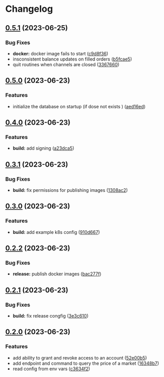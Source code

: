 # Changelog

## [0.5.1](https://github.com/noandrea/authex/compare/v0.5.0...v0.5.1) (2023-06-25)


### Bug Fixes

* **docker:** docker image fails to start ([c9d8f36](https://github.com/noandrea/authex/commit/c9d8f362a347d120216210d057e24cc10d036485))
* insconsistent balance updates on filled orders ([b5fcae5](https://github.com/noandrea/authex/commit/b5fcae5ecd7355a0fc406134a4b8905fcfbe6513))
* quit routines when channels are closed ([3367660](https://github.com/noandrea/authex/commit/33676602553266bba2e75cb969c369fb5dd68bf8))

## [0.5.0](https://github.com/noandrea/authex/compare/v0.4.0...v0.5.0) (2023-06-23)


### Features

* initialize the database on startup (if dose not exists ) ([aed16ed](https://github.com/noandrea/authex/commit/aed16edb6dab026919dca6afe2648954bcab594f))

## [0.4.0](https://github.com/noandrea/authex/compare/v0.3.1...v0.4.0) (2023-06-23)


### Features

* **build:** add signing ([a23dca5](https://github.com/noandrea/authex/commit/a23dca5e47acf3aa0e7b590df4c7e113f7214986))

## [0.3.1](https://github.com/noandrea/authex/compare/v0.3.0...v0.3.1) (2023-06-23)


### Bug Fixes

* **build:** fix permissions for publishing images ([1308ac2](https://github.com/noandrea/authex/commit/1308ac2132c061ecb158482dd15460c653e7ddb5))

## [0.3.0](https://github.com/noandrea/authex/compare/v0.2.2...v0.3.0) (2023-06-23)


### Features

* **build:** add example k8s config ([910d667](https://github.com/noandrea/authex/commit/910d667fd10595b9a1ac71b4207186df74a315d7))

## [0.2.2](https://github.com/noandrea/authex/compare/v0.2.1...v0.2.2) (2023-06-23)


### Bug Fixes

* **release:** publish docker images ([bac277f](https://github.com/noandrea/authex/commit/bac277fb245039222f279caf5f637c2604ffc6e4))

## [0.2.1](https://github.com/noandrea/authex/compare/v0.2.0...v0.2.1) (2023-06-23)


### Bug Fixes

* **build:** fix release congfig ([3e3c610](https://github.com/noandrea/authex/commit/3e3c610d54c55cf387822acda8b0e1e5475ea01a))

## [0.2.0](https://github.com/noandrea/authex/compare/v0.1.0...v0.2.0) (2023-06-23)


### Features

* add ability to grant and revoke access to an account ([52e00b5](https://github.com/noandrea/authex/commit/52e00b5d4df47ea1651943b6cfe7e4d37c2a9036))
* add endpoint and command to query the price of a market ([16348b7](https://github.com/noandrea/authex/commit/16348b7e158aeb6ba0e43153cd39631789194542))
* read config from env vars ([c3634f2](https://github.com/noandrea/authex/commit/c3634f2d24af463962eca5041563ce61ebe18bb4))
